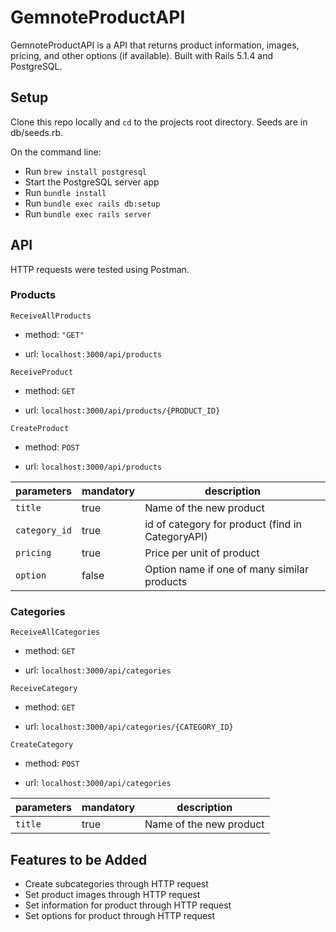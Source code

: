 # GemnoteProductAPI

GemnoteProductAPI is a API that returns product information, images, pricing, and other options (if available). Built with Rails 5.1.4 and PostgreSQL. 

## Setup

Clone this repo locally and `cd` to the projects root directory. Seeds are in db/seeds.rb.

On the command line:

+ Run `brew install postgresql`
+ Start the PostgreSQL server app
+ Run `bundle install`
+ Run `bundle exec rails db:setup`
+ Run `bundle exec rails server`

## API

HTTP requests were tested using Postman.

### Products

`ReceiveAllProducts`

+ method: `"GET"`

+ url: `localhost:3000/api/products`

`ReceiveProduct`

+ method: `GET`

+ url: `localhost:3000/api/products/{PRODUCT_ID}`

`CreateProduct`

+ method: `POST`

+ url: `localhost:3000/api/products`

|parameters|mandatory|description|
|---|---|---|
|`title`|true|Name of the new product|
|`category_id`|true|id of category for product (find in CategoryAPI)|
|`pricing`|true|Price per unit of product|
|`option`|false|Option name if one of many similar products|


### Categories

`ReceiveAllCategories`

+ method: `GET`

+ url: `localhost:3000/api/categories`

`ReceiveCategory`

+ method: `GET`

+ url: `localhost:3000/api/categories/{CATEGORY_ID}`

`CreateCategory`

+ method: `POST`

+ url: `localhost:3000/api/categories`

|parameters|mandatory|description|
|---|---|---|
|`title`|true|Name of the new product|

## Features to be Added

+ Create subcategories through HTTP request
+ Set product images through HTTP request
+ Set information for product through HTTP request
+ Set options for product through HTTP request
